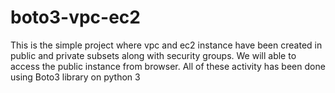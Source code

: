 # boto3-vpc-ec2
This is the simple project where vpc and ec2 instance have been created in public and private subsets along with security groups. We will able to access the public instance from browser. All of these activity has been done using Boto3 library on python 3
